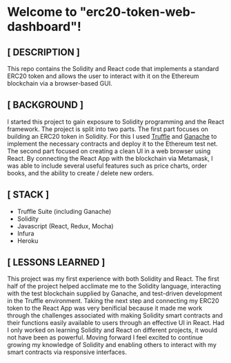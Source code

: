 # Welcome to "erc20-token-web-dashboard"!

## [ DESCRIPTION ]

This repo contains the Solidity and React code that implements a standard ERC20 token and allows the user to interact with it on the Ethereum blockchain via a browser-based GUI. 

## [ BACKGROUND ]

I started this project to gain exposure to Solidity programming and the React framework.  The project is split into two parts.  The first part focuses on building an ERC20 token in Solidity.  For this I used [Truffle](https://www.trufflesuite.com/docs/truffle/overview) and [Ganache](https://www.trufflesuite.com/ganache) to implement the necessary contracts and deploy it to the Ethereum test net.  The second part focused on creating a clean UI in a web browser using React.  By connecting the React App with the blockchain via Metamask, I was able to include several useful features such as price charts, order books, and the ability to create / delete new orders.


## [ STACK ]
- Truffle Suite (including Ganache)
- Solidity
- Javascript (React, Redux, Mocha)
- Infura
- Heroku

## [ LESSONS LEARNED ]

This project was my first experience with both Solidity and React.  The first half of the project helped acclimate me to the Solidity language, interacting with the test blockchain supplied by Ganache, and test-driven development in the Truffle environment.  Taking the next step and connecting my ERC20 token to the React App was very benificial because it made me work through the challenges associated with making Solidity smart contracts and their functions easily available to users through an effective UI in React.  Had I only worked on learning Solidity and React on different projects, it would not have been as powerful. Moving forward I feel excited to continue growing my knowledge of Solidity and enabling others to interact with my smart contracts via responsive interfaces.
